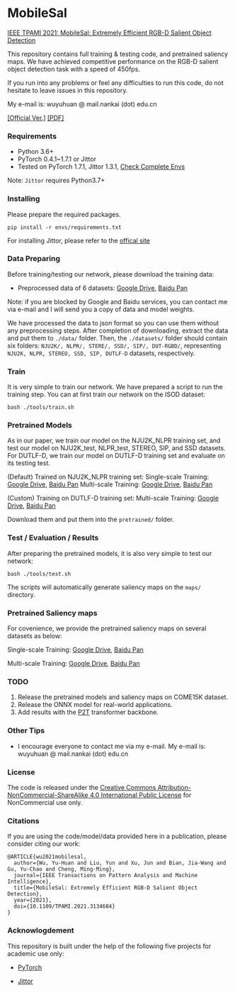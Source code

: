 # MobileSal

[IEEE TPAMI 2021: MobileSal: Extremely Efficient RGB-D Salient Object Detection](https://ieeexplore.ieee.org/document/9647954)

This repository contains full training & testing code, and pretrained saliency maps. We have achieved competitive performance on the RGB-D salient object detection task with a speed of 450fps.

If you run into any problems or feel any difficulties to run this code, do not hesitate to leave issues in this repository.

My e-mail is: wuyuhuan @ mail.nankai (dot) edu.cn

[[Official Ver.]](https://ieeexplore.ieee.org/document/9382868)
[[PDF]](https://mmcheng.net/wp-content/uploads/2021/03/21TIPInstSal.pdf)

### Requirements

* Python 3.6+
* PyTorch 0.4.1~1.7.1 or Jittor
* Tested on PyTorch 1.7.1, Jittor 1.3.1, [Check Complete Envs](envs/)

Note: `Jittor` requires Python3.7+

### Installing

Please prepare the required packages.

````
pip install -r envs/requirements.txt
````

For installing Jittor, please refer to the [offical site](https://cg.cs.tsinghua.edu.cn/jittor/download/)


### Data Preparing

Before training/testing our network, please download the training data: 

* Preprocessed data of 6 datasets: [Google Drive](https://drive.google.com/file/d/1czlZyW9_6k3ueS--TDAZK6M7Uv6FpUfO/view?usp=sharing), [Baidu Pan]()


Note: if you are blocked by Google and Baidu services, you can contact me via e-mail and I will send you a copy of data and model weights.

We have processed the data to json format so you can use them without any preprocessing steps. 
After completion of downloading, extract the data and put them to `./data/` folder.
Then, the `./datasets/` folder should contain six folders: `NJU2K/, NLPR/, STERE/, SSD/, SIP/, DUT-RGBD/`, representing `NJU2K, NLPR, STEREO, SSD, SIP, DUTLF-D` datasets, respectively.


### Train

It is very simple to train our network. We have prepared a script to run the training step.
You can at first train our network on the ISOD dataset:

```
bash ./tools/train.sh
```

### Pretrained Models

As in our paper, we train our model on the NJU2K_NLPR training set, and test our model on NJU2K_test, NLPR_test, STEREO, SIP, and SSD datasets. For DUTLF-D, we train our model on DUTLF-D training set and evaluate on its testing test.

(Default) Trained on NJU2K_NLPR training set: 
Single-scale Training: [Google Drive](https://drive.google.com/file/d/1dfyFkdsI1rOfmhmgG-o45ggnOj5Wpr1d/view?usp=sharing), [Baidu Pan]()
Multi-scale Training: [Google Drive](https://drive.google.com/file/d/1WTRxxO78wx48F3ItfXG8vbSL4IvWanyr/view?usp=sharing), [Baidu Pan]()

(Custom) Training on DUTLF-D training set:
Multi-scale Training: [Google Drive](https://drive.google.com/file/d/1L26kN_sZkLVDBzh_NOCB-ajkrGJdIovi/view?usp=sharing), [Baidu Pan]()

Download them and put them into the `pretrained/` folder.

### Test / Evaluation / Results

After preparing the pretrained models, it is also very simple to test our network:

```
bash ./tools/test.sh
```

The scripts will automatically generate saliency maps on the `maps/` directory.

### Pretrained Saliency maps

For covenience, we provide the pretrained saliency maps on several datasets as below:

Single-scale Training: [Google Drive](https://drive.google.com/file/d/1UA7zZmMO1Js0Jh9VQwo5JjYRF3qX0y0N/view?usp=sharing), [Baidu Pan]()

Multi-scale Training: [Google Drive](https://drive.google.com/file/d/1-vwtUPh3UWez963IyZNO6HZkGdC3GusL/view?usp=sharing), [Baidu Pan]()

### TODO

1. Release the pretrained models and saliency maps on COME15K dataset.
2. Release the ONNX model for real-world applications.
3. Add results with the [P2T](https://arxiv.org/abs/2106.12011) transformer backbone.

### Other Tips

* I encourage everyone to contact me via my e-mail. My e-mail is: wuyuhuan @ mail.nankai (dot) edu.cn

### License

The code is released under the [Creative Commons Attribution-NonCommercial-ShareAlike 4.0 International Public License](https://creativecommons.org/licenses/by-nc-sa/4.0/legalcode) for NonCommercial use only.


### Citations

If you are using the code/model/data provided here in a publication, please consider citing our work:

````
@ARTICLE{wu2021mobilesal,
  author={Wu, Yu-Huan and Liu, Yun and Xu, Jun and Bian, Jia-Wang and Gu, Yu-Chao and Cheng, Ming-Ming},
  journal={IEEE Transactions on Pattern Analysis and Machine Intelligence}, 
  title={MobileSal: Extremely Efficient RGB-D Salient Object Detection}, 
  year={2021},
  doi={10.1109/TPAMI.2021.3134684}
}
````


### Acknowlogdement

This repository is built under the help of the following five projects for academic use only:

* [PyTorch](https://github.com/pytorch/pytorch)

* [Jittor](https://github.com/Jittor/jittor)

